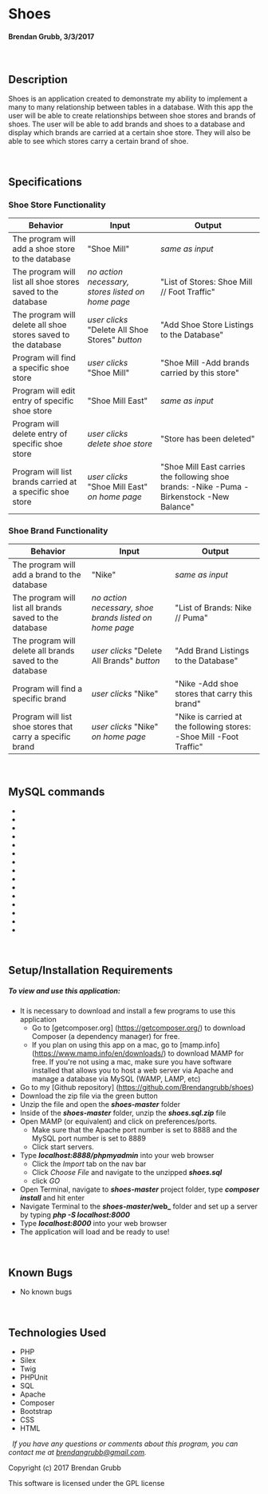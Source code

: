 # **Shoes**
#### Brendan Grubb, 3/3/2017

&nbsp;
## Description
Shoes is an application created to demonstrate my ability to implement a many to many relationship between tables in a database. With this app the user will be able to create relationships between shoe stores and brands of shoes. The user will be able to add brands and shoes to a database and display which brands are carried at a certain shoe store. They will also be able to see which stores carry a certain brand of shoe.


&nbsp;
## Specifications

### Shoe Store Functionality
|Behavior|Input|Output|
|--------|-----|------|
| The program will add a shoe store to the database | "Shoe Mill" | _same as input_ |
| The program will list all shoe stores saved to the database | _no action necessary, stores listed on home page_ | "List of Stores: Shoe Mill // Foot Traffic" |
| The program will delete all shoe stores saved to the database  |  _user clicks_ "Delete All Shoe Stores" _button_  | "Add Shoe Store Listings to the Database" |
| Program will find a specific shoe store | _user clicks_  "Shoe Mill" | "Shoe Mill -Add brands carried by this store" |
| Program will edit entry of specific shoe store | "Shoe Mill East" | _same as input_ |
| Program will delete entry of specific shoe store | _user clicks delete shoe store_ | "Store has been deleted" |
| Program will list brands carried at a specific shoe store | _user clicks_ "Shoe Mill East" _on home page_ | "Shoe Mill East carries the following shoe brands: -Nike -Puma -Birkenstock -New Balance"

### Shoe Brand Functionality
|Behavior|Input|Output|
|--------|-----|------|
| The program will add a brand to the database | "Nike" | _same as input_ |
| The program will list all brands saved to the database | _no action necessary, shoe brands listed on home page_ | "List of Brands: Nike // Puma" |
| The program will delete all brands saved to the database  |  _user clicks_ "Delete All Brands" _button_  | "Add Brand Listings to the Database" |
| Program will find a specific brand | _user clicks_  "Nike" | "Nike -Add shoe stores that carry this brand" |
| Program will list shoe stores that carry a specific brand | _user clicks_ "Nike" _on home page_ | "Nike is carried at the following stores: -Shoe Mill -Foot Traffic"


&nbsp;
## MySQL commands
*
*
*
*
*
*
*
*
*
*
*
*
*
*
*


&nbsp;
## Setup/Installation Requirements
##### _To view and use this application:_
* It is necessary to download and install a few programs to use this application
    * Go to [getcomposer.org] (https://getcomposer.org/) to download Composer (a dependency manager) for free.
    * If you plan on using this app on a mac, go to [mamp.info] (https://www.mamp.info/en/downloads/) to download MAMP for free. If you're not using a mac, make sure you have software installed that allows you to host a web server via Apache and manage a database via MySQL (WAMP, LAMP, etc)
* Go to my [Github repository] (https://github.com/Brendangrubb/shoes)
* Download the zip file via the green button
* Unzip the file and open the **_shoes-master_** folder
* Inside of the **_shoes-master_** folder, unzip the **_shoes.sql.zip_** file
* Open MAMP (or equivalent) and click on preferences/ports.
    * Make sure that the Apache port number is set to 8888 and the MySQL port number is set to 8889
    * Click start servers.
* Type **_localhost:8888/phpmyadmin_** into your web browser
    * Click the _Import_ tab on the nav bar
    * Click _Choose File_ and navigate to the unzipped **_shoes.sql_**
    * click _GO_
* Open Terminal, navigate to **_shoes-master_** project folder, type **_composer install_** and hit enter
* Navigate Terminal to the **_shoes-master_/web_** folder and set up a server by typing **_php -S localhost:8000_**
* Type **_localhost:8000_** into your web browser
* The application will load and be ready to use!

&nbsp;
## Known Bugs
* No known bugs

&nbsp;
## Technologies Used
* PHP
* Silex
* Twig
* PHPUnit
* SQL
* Apache
* Composer
* Bootstrap
* CSS
* HTML

&nbsp;
_If you have any questions or comments about this program, you can contact me at [brendangrubb@gmail.com](mailto:brendangrubb@gmail.com)._

Copyright (c) 2017 Brendan Grubb

This software is licensed under the GPL license
